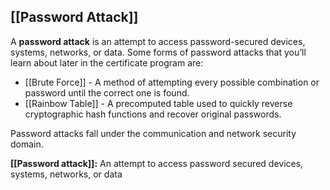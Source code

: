 ## **[[Password Attack]]**

A **password attack** is an attempt to access password-secured devices, systems, networks, or data. Some forms of password attacks that you’ll learn about later in the certificate program are:  

- [[Brute Force]] - A method of attempting every possible combination or password until the correct one is found.
- [[Rainbow Table]] - A precomputed table used to quickly reverse cryptographic hash functions and recover original passwords.

Password attacks fall under the communication and network security domain. 

**[[Password attack]]:** An attempt to access password secured devices, systems, networks, or data